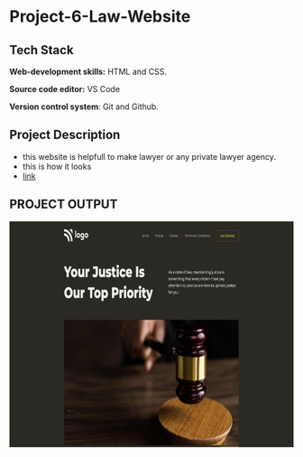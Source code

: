 # Project-6-Law-Website


## Tech Stack

**Web-development skills:** HTML and CSS.

**Source code editor:** VS Code

**Version control system**: Git and Github.

## Project Description

* this website is helpfull to make lawyer or any private lawyer agency.
* this is how it looks
* [link](https://justice-fsjs2.netlify.app)

## PROJECT OUTPUT
<img src="Output.png"  width="700" height="400">
